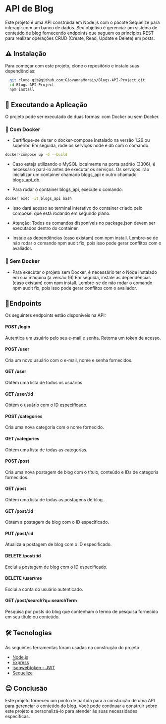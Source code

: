 
# API de Blog

Este projeto é uma API construída em Node.js com o pacote Sequelize para interagir com um banco de dados. Seu objetivo é gerenciar um sistema de conteúdo de blog fornecendo endpoints que seguem os princípios REST para realizar operações CRUD (Create, Read, Update e Delete) em posts.




## ⚠️ Instalação

Para começar com este projeto, clone o repositório e instale suas dependências:

```bash
  git clone git@github.com:GiovannaMorais/Blogs-API-Project.git
  cd Blogs-API-Project
  npm install
```
    
## 🎲 Executando a Aplicação


O projeto pode ser executado de duas formas: com Docker ou sem Docker.

### 🔸 Com Docker
- Certifique-se de ter o docker-compose instalado na versão 1.29 ou superior. Em seguida, rode os serviços node e db com o comando:

```bash
docker-compose up -d --build
```

- Caso esteja utilizando o MySQL localmente na porta padrão (3306), é necessário pará-lo antes de executar os serviços. Os serviços irão inicializar um container chamado blogs_api e outro chamado blogs_api_db.

- Para rodar o container blogs_api, execute o comando:
```bash
docker exec -it blogs_api bash
```
- Isso dará acesso ao terminal interativo do container criado pelo compose, que está rodando em segundo plano.

- Atenção: Todos os comandos disponíveis no package.json devem ser executados dentro do container.

- Instale as dependências (caso existam) com npm install. Lembre-se de não rodar o comando npm audit fix, pois isso pode gerar conflitos com o avaliador.


### 🔸 Sem Docker
- Para executar o projeto sem Docker, é necessário ter o Node instalado em sua máquina (a versão 16).Em seguida, instale as dependências (caso existam) com npm install. Lembre-se de não rodar o comando npm audit fix, pois isso pode gerar conflitos com o avaliador.

## 📍Endpoints

Os seguintes endpoints estão disponíveis na API:


#### POST /login

Autentica um usuário pelo seu e-mail e senha. Retorna um token de acesso.

#### POST /user

Cria um novo usuário com o e-mail, nome e senha fornecidos.

#### GET /user

Obtém uma lista de todos os usuários.

#### GET /user/:id

Obtém o usuário com o ID especificado.

#### POST /categories

Cria uma nova categoria com o nome fornecido.

#### GET /categories

Obtém uma lista de todas as categorias.

#### POST /post

Cria uma nova postagem de blog com o título, conteúdo e IDs de categoria fornecidos.

#### GET /post

Obtém uma lista de todas as postagens de blog.

#### GET /post/:id

Obtém a postagem de blog com o ID especificado.

#### PUT /post/:id

Atualiza a postagem de blog com o ID especificado.

#### DELETE /post/:id 

Exclui a postagem de blog com o ID especificado.

#### DELETE /user/me 

Exclui a conta do usuário autenticado.

#### GET /post/search?q=:searchTerm 

Pesquisa por posts do blog que contenham o termo de pesquisa fornecido em seu título ou conteúdo.
## 🛠 Tecnologias

As seguintes ferramentas foram usadas na construção do projeto:


- [Node.js](https://nodejs.org/en/)
- [Express](https://expressjs.com/pt-br/)
- [jsonwebtoken - JWT](https://www.npmjs.com/package/jsonwebtoken)
- [Sequelize](https://sequelize.org/)
## 😊 Conclusão

Este projeto forneceu um ponto de partida para a construção de uma API para gerenciar o conteúdo do blog. Você pode continuar a construir sobre este projeto e personalizá-lo para atender às suas necessidades específicas.

